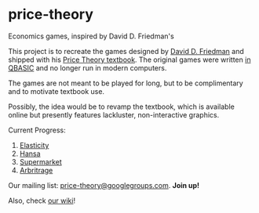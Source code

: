 # price-theory
Economics games, inspired by David D. Friedman's

This project is to recreate the games designed by [David D. Friedman](https://en.wikipedia.org/wiki/David_D._Friedman) and shipped with his [Price Theory textbook](http://www.daviddfriedman.com/Academic/Price_Theory/PThy_ToC.html). The original games were written [in QBASIC](http://www.daviddfriedman.com/Living_Paper/living_paper.htm) and no longer run in modern computers.

The games are not meant to be played for long, but to be complimentary and to motivate textbook use.

Possibly, the idea would be to revamp the textbook, which is available online but presently features lackluster, non-interactive graphics.

Current Progress:

1. [Elasticity](https://rawgit.com/rpmcruz/price-theory/master/elasticity/elasticity.html)
2. [Hansa](https://rawgit.com/rpmcruz/price-theory/master/hansa/hansa.html)
3. [Supermarket](https://rawgit.com/rpmcruz/price-theory/master/supermarket/supermarket.html)
4. [Arbritrage](https://rawgit.com/rpmcruz/price-theory/master/arbritrage/arbritrage.html)

Our mailing list: [price-theory@googlegroups.com](https://groups.google.com/d/forum/price-theory). **Join up!**

Also, check [our wiki](https://github.com/rpmcruz/price-theory/wiki)!
